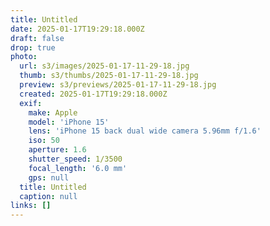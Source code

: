 ```yaml
---
title: Untitled
date: 2025-01-17T19:29:18.000Z
draft: false
drop: true
photo:
  url: s3/images/2025-01-17-11-29-18.jpg
  thumb: s3/thumbs/2025-01-17-11-29-18.jpg
  preview: s3/previews/2025-01-17-11-29-18.jpg
  created: 2025-01-17T19:29:18.000Z
  exif:
    make: Apple
    model: 'iPhone 15'
    lens: 'iPhone 15 back dual wide camera 5.96mm f/1.6'
    iso: 50
    aperture: 1.6
    shutter_speed: 1/3500
    focal_length: '6.0 mm'
    gps: null
  title: Untitled
  caption: null
links: []
---
```


